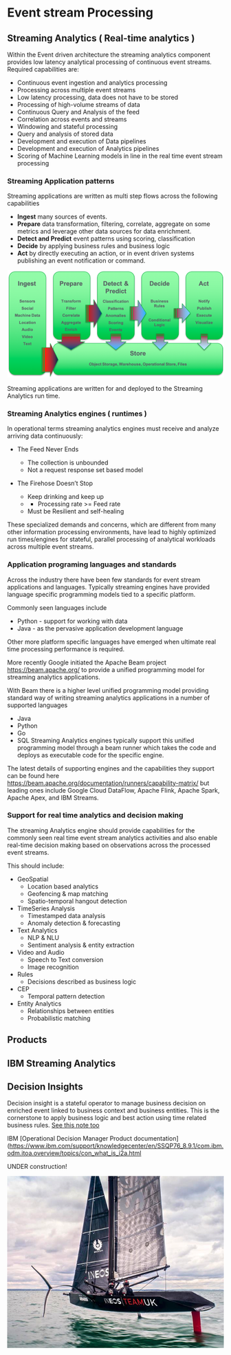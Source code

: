 # Event stream Processing

## Streaming Analytics ( Real-time analytics )
Within the Event driven architecture the streaming analytics component provides low latency analytical processing of continuous event streams. Required capabilities are:

* Continuous event ingestion and analytics processing
* Processing across multiple event streams
* Low latency processing, data does not have to be stored
* Processing of high-volume streams of data
* Continuous Query and Analysis of the feed
* Correlation across events and streams
* Windowing and stateful processing
* Query and analysis of stored data
* Development and execution of Data pipelines
* Development and execution of Analytics pipelines
* Scoring of Machine Learning models in line in the real time event stream processing

### Streaming Application patterns

Streaming applications are written as multi step flows across the following capabilities

* **Ingest** many sources of events.
* **Prepare** data transformation, filtering, correlate, aggregate on some metrics and leverage other data sources for data enrichment.
* **Detect and Predict** event patterns using scoring, classification
* **Decide** by applying business rules and business logic
* **Act** by directly executing an action,  or in event driven systems publishing an event notification or command.

![](rt-analytics-app-pattern.png)

Streaming applications are written for and deployed to the Streaming Analytics run time.

### Streaming Analytics engines ( runtimes )

In operational terms streaming analytics engines must receive and analyze arriving data continuously:

* The Feed Never Ends
  - The collection is unbounded
  - Not a request response set based model

* The Firehose Doesn’t Stop
  - Keep drinking and keep up
  -   - Processing rate >= Feed rate
  - Must be Resilient and self-healing

These specialized demands and concerns, which are different from many other information processing environments, have lead to highly optimized run times/engines for stateful, parallel processing of analytical workloads across multiple event streams.


### Application programing languages and standards
Across the industry there have been few standards for event stream applications and languages.  Typically streaming engines have provided language specific programming models tied to a specific platform.

Commonly seen languages include
* Python - support for working with data
* Java -  as the pervasive application development language

Other more platform specific languages have emerged when ultimate real time processing performance is required.

More recently Google initiated the Apache Beam project https://beam.apache.org/ to provide a unified programming model for streaming analytics applications.

With Beam there is a higher level unified programming model providing standard way of writing streaming analytics applications in a number of supported languages
* Java
* Python
* Go
* SQL
Streaming Analytics engines typically support this unified programming model through a beam runner which takes the code and deploys as executable code for the specific engine.

The latest details of supporting engines and the capabilities they support can be found here
https://beam.apache.org/documentation/runners/capability-matrix/
but leading ones include Google Cloud DataFlow, Apache Flink, Apache Spark, Apache Apex,  and IBM Streams.


### Support for real time analytics and decision making

The streaming Analytics engine should provide capabilities for the commonly seen real time event stream analytics activities and also enable real-time decision making based on observations across the processed event streams.

This should include:

* GeoSpatial
  - Location based analytics
  - Geofencing & map matching
  - Spatio-temporal hangout detection
* TimeSeries Analysis
  - Timestamped data analysis
  - Anomaly detection & forecasting
* Text Analytics
  - NLP & NLU
  - Sentiment analysis & entity extraction
* Video and Audio
  - Speech to Text conversion
  - Image recognition
* Rules
  - Decisions described as business logic
* CEP
  - Temporal pattern detection
* Entity Analytics
  - Relationships between entities
  - Probabilistic matching



## Products
## IBM Streaming Analytics

## Decision Insights
Decision insight is a stateful operator to manage business decision on enriched event linked to business context and business entities. This is the cornerstone to apply business logic and best action using time related business rules.
[See this note too](../dsi/README.md)

IBM [Operational Decision Manager Product documentation](https://www.ibm.com/support/knowledgecenter/en/SSQP76_8.9.1/com.ibm.odm.itoa.overview/topics/con_what_is_i2a.html


UNDER construction!

![](../under-construction.png)
